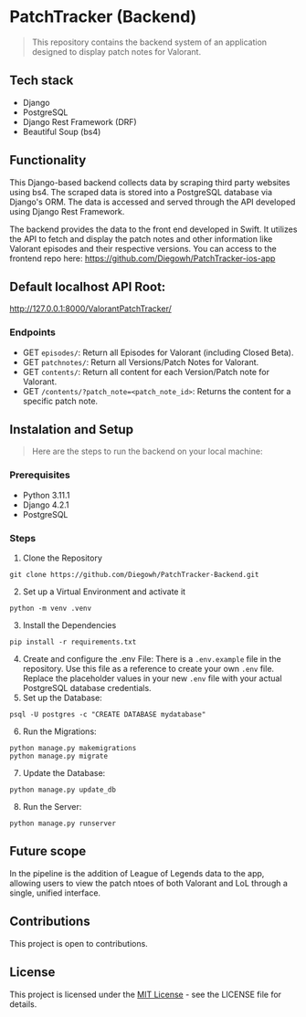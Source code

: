 # PatchTracker (Backend)

> This repository contains the backend system of an application designed to display patch notes for Valorant. 

## Tech stack

* Django
* PostgreSQL
* Django Rest Framework (DRF)
* Beautiful Soup (bs4)

## Functionality
This Django-based backend collects data by scraping third party websites using bs4. The scraped data is stored into a PostgreSQL database via Django's ORM.
The data is accessed and served through the API developed using Django Rest Framework.

The backend provides the data to the front end developed in Swift. It utilizes the API to fetch and display the patch notes and other information like Valorant episodes and their respective versions.
You can access to the frontend repo here: https://github.com/Diegowh/PatchTracker-ios-app

## Default localhost API Root:
http://127.0.0.1:8000/ValorantPatchTracker/

### Endpoints
* GET `episodes/`: Return all Episodes for Valorant (including Closed Beta).
* GET `patchnotes/`: Return all Versions/Patch Notes for Valorant.
* GET `contents/`: Return all content for each Version/Patch note for Valorant.
* GET `/contents/?patch_note=<patch_note_id>`: Returns the content for a specific patch note.

## Instalation and Setup
> Here are the steps to run the backend on your local machine:

### Prerequisites
* Python 3.11.1
* Django 4.2.1
* PostgreSQL

### Steps
1. Clone the Repository
```
git clone https://github.com/Diegowh/PatchTracker-Backend.git
```
2. Set up a Virtual Environment and activate it
```
python -m venv .venv
```
3. Install the Dependencies
```
pip install -r requirements.txt
```
4. Create and configure the .env File: There is a `.env.example` file in the repository. Use this file as a reference to create your own `.env` file. Replace the placeholder values in your new `.env` file with your actual PostgreSQL database credentials.
5. Set up the Database:
```
psql -U postgres -c "CREATE DATABASE mydatabase"
```
6. Run the Migrations:
```
python manage.py makemigrations
python manage.py migrate
```
7. Update the Database:
```
python manage.py update_db
```
8. Run the Server:
```
python manage.py runserver
```

## Future scope

In the pipeline is the addition of League of Legends data to the app, allowing users to view the patch ntoes of both Valorant and LoL through a single, unified interface.

## Contributions

This project is open to contributions.

## License
This project is licensed under the [MIT License](https://opensource.org/license/mit/) - see the LICENSE file for details.
